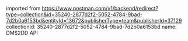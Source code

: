 imported from https://www.postman.com/v1/backend/redirect?type=collection&id=35240-2877d2f2-5052-4784-9bad-7d2b0a6153bd&entityId=13672&publisherType=team&publisherId=37129
collectionId: 35240-2877d2f2-5052-4784-9bad-7d2b0a6153bd
name: DMS2DD API